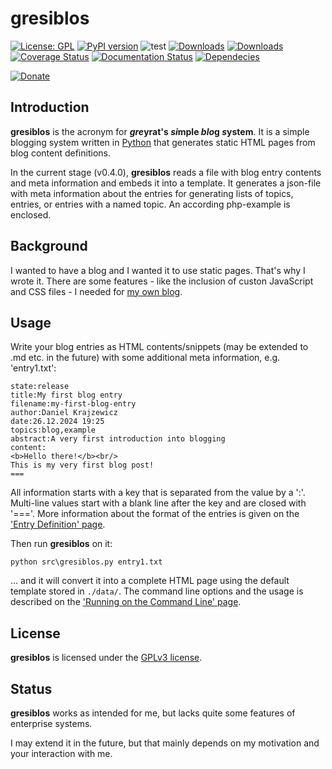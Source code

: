 # gresiblos

[![License: GPL](https://img.shields.io/badge/License-GPL-green.svg)](https://github.com/dkrajzew/gresiblos/blob/master/LICENSE)
[![PyPI version](https://badge.fury.io/py/gresiblos.svg)](https://pypi.python.org/pypi/gresiblos)
![test](https://github.com/dkrajzew/gresiblos/actions/workflows/test.yml/badge.svg)
[![Downloads](https://pepy.tech/badge/gresiblos)](https://pepy.tech/project/gresiblos)
[![Downloads](https://static.pepy.tech/badge/gresiblos/week)](https://pepy.tech/project/gresiblos)
[![Coverage Status](https://coveralls.io/repos/github/dkrajzew/gresiblos/badge.svg?branch=main)](https://coveralls.io/github/dkrajzew/gresiblos?branch=main)
[![Documentation Status](https://readthedocs.org/projects/gresiblos/badge/?version=latest)](https://gresiblos.readthedocs.io/en/latest/?badge=latest)
[![Dependecies](https://img.shields.io/badge/dependencies-none-green)](https://img.shields.io/badge/dependencies-none-green)

[![Donate](https://www.paypalobjects.com/en_US/i/btn/btn_donate_SM.gif)](https://www.paypal.com/cgi-bin/webscr?cmd=_s-xclick&hosted_button_id=GVQQWZKB6FDES)


Introduction
------------

__gresiblos__ is the acronym for __*gre*yrat's *si*mple *blo*g *s*ystem__. It is a simple blogging system written in [Python](https://www.python.org/) that generates static HTML pages from blog content definitions.

In the current stage (v0.4.0), __gresiblos__ reads a file with blog entry contents and meta information and embeds it into a template. It generates a json-file with meta information about the entries for generating lists of topics, entries, or entries with a named topic. An according php-example is enclosed.


Background
----------

I wanted to have a blog and I wanted it to use static pages. That's why I wrote it. There are some features - like the inclusion of custon JavaScript and CSS files - I needed for [my own blog](https://www.krajzewicz.de/blog/index.php).


Usage
-----

Write your blog entries as HTML contents/snippets (may be extended to .md etc. in the future) with some additional meta information, e.g. 'entry1.txt':

```
state:release
title:My first blog entry
filename:my-first-blog-entry
author:Daniel Krajzewicz
date:26.12.2024 19:25
topics:blog,example
abstract:A very first introduction into blogging
content:
<b>Hello there!</b><br/>
This is my very first blog post!
===
```

All information starts with a key that is separated from the value by a ':'. Multi-line values start with a blank line after the key and are closed with '==='. More information about the format of the entries is given on the ['Entry Definition' page](./use_entries.md).

Then run __gresiblos__ on it:

```shell
python src\gresiblos.py entry1.txt
```

... and it will convert it into a complete HTML page using the default template stored in ```./data/```. The command line options and the usage is described on the ['Running on the Command Line' page](./use_cmd.md).



License
-------

__gresiblos__ is licensed under the [GPLv3 license](license.md).


Status
------

__gresiblos__ works as intended for me, but lacks quite some features of enterprise systems.

I may extend it in the future, but that mainly depends on my motivation and your interaction with me.
